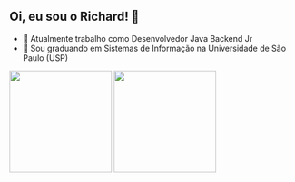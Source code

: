 ## Oi, eu sou o Richard! 👨
 
- 🔭 Atualmente trabalho como Desenvolvedor Java Backend Jr
- 🌱 Sou graduando em Sistemas de Informação na Universidade de São Paulo (USP)

<div>
  <img height="180px" src="https://github-readme-stats.vercel.app/api?username=rcdwoods"/>
  <img height="180px" src="https://github-readme-stats.vercel.app/api/top-langs/?username=rcdwoods"/>
</div>
